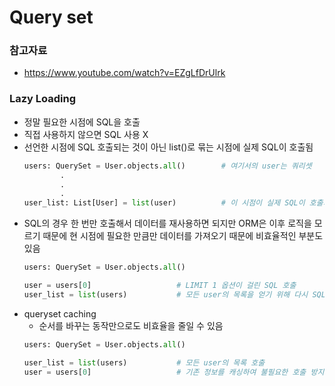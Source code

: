 # Query set

### 참고자료
* https://www.youtube.com/watch?v=EZgLfDrUlrk 


### Lazy Loading 
* 정말 필요한 시점에 SQL을 호출
* 직접 사용하지 않으면 SQL 사용 X
* 선언한 시점에 SQL 호출되는 것이 아닌 list()로 묶는 시점에 실제 SQL이 호출됨
  ```python
  users: QuerySet = User.objects.all()        # 여기서의 user는 쿼리셋
          .
          .
          .
  user_list: List[User] = list(user)          # 이 시점이 실제 SQL이 호출되는 시점
  ```
* SQL의 경우 한 번만 호출해서 데이터를 재사용하면 되지만 ORM은 이후 로직을 모르기 때문에 현 시점에 필요한 만큼만 데이터를 가져오기 때문에 비효율적인 부분도 있음
    ```python
  users: QuerySet = User.objects.all()
  
  user = users[0]                   # LIMIT 1 옵션이 걸린 SQL 호출
  user_list = list(users)           # 모든 user의 목록을 얻기 위해 다시 SQL을 호출
    
    ```
* queryset caching
    * 순서를 바꾸는 동작만으로도 비효율을 줄일 수 있음
    ```python
  users: QuerySet = User.objects.all()
  
  user_list = list(users)           # 모든 user의 목록 호출
  user = users[0]                   # 기존 정보를 캐싱하여 불필요한 호출 방지
    
    ```
